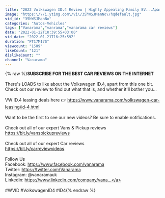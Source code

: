 ```yaml
---
title: "2022 Volkswagen ID.4 Review | Highly Appealing Family EV...Apart From That One Little Bit"
image: "https:\/\/i.ytimg.com\/vi\/35hWSJManNo\/hqdefault.jpg"
vid_id: "35hWSJManNo"
categories: "Autos-Vehicles"
tags: ["Vanarama","vanrama","vanarama car reviews"]
date: "2022-01-22T10:39:55+03:00"
vid_date: "2022-01-21T16:25:59Z"
duration: "PT17M17S"
viewcount: "1509"
likeCount: "121"
dislikeCount: ""
channel: "Vanarama"
---
```

{% raw %}**SUBSCRIBE FOR THE BEST CAR REVIEWS ON THE INTERNET**<br /><br />There's LOADS to like about the Volkswagen ID.4, apart from this one bit. Check out our review to find out what that is, and whether it'll bother you...<br /><br />VW ID.4 leasing deals here 👉  <a rel="nofollow" target="blank" href="https://www.vanarama.com/volkswagen-car-leasing/id-4.html">https://www.vanarama.com/volkswagen-car-leasing/id-4.html</a><br /><br />Want to be the first to see our new videos? Be sure to enable notifications.<br /><br />Check out all of our expert Vans &amp; Pickup reviews <br /><a rel="nofollow" target="blank" href="https://bit.ly/vanspickupreviews">https://bit.ly/vanspickupreviews</a><br /><br />Check out all of our expert Car reviews <br /><a rel="nofollow" target="blank" href="https://bit.ly/carreviewvideos">https://bit.ly/carreviewvideos</a><br /> <br />Follow Us<br />Facebook: <a rel="nofollow" target="blank" href="https://www.facebook.com/vanarama">https://www.facebook.com/vanarama</a><br />Twitter: <a rel="nofollow" target="blank" href="https://twitter.com/Vanarama">https://twitter.com/Vanarama</a><br />Instagram: @vanaramauk<br />Linkedin: <a rel="nofollow" target="blank" href="https://www.linkedin.com/company/vana...">https://www.linkedin.com/company/vana...</a><br /><br />#WVID #VolkswagenID4 #ID4{% endraw %}
